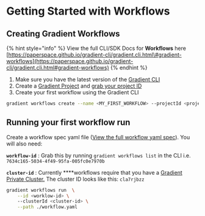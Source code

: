# Getting Started with Workflows

## Creating Gradient Workflows

{% hint style="info" %}
View the full CLI/SDK Docs for **Workflows** here [https://paperspace.github.io/gradient-cli/gradient.cli.html\#gradient-workflows](https://paperspace.github.io/gradient-cli/gradient.cli.html#gradient-workflows)
{% endhint %}

1. Make sure you have the latest version of the [Gradient CLI](../../get-started/core-concepts/install-the-cli.md)
2. Create a  [Gradient Project](../../get-started/managing-projects/) and [grab your project ID](../../get-started/managing-projects/#get-your-projects-id)
3. Create your first workflow using the Gradient CLI

```bash
gradient workflows create --name <MY_FIRST_WORKFLOW> --projectId <project-id>
```

## Running your first workflow run

Create a workflow spec yaml file \([View the full workflow yaml spec](workflow-spec.md)\). You will also need:

**`workflow-id`** : Grab this by running `gradient workflows list` in the CLI i.e. `7634c165-5034-4f49-95fa-005fc0e7970b`

**`cluster-id`** : Currently ****workflows require that you have a [Gradient Private Cluster.](../../gradient-private-cloud/about/setup/managed-installation.md) The cluster ID looks like this: `cla7rjbzz`

```bash
gradient workflows run  \
    --id <worklow-id> \ 
    --clusterId <cluster-id> \
    --path ./workflow.yaml 
```

## 

